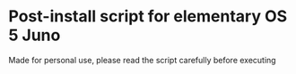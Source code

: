 # Post-install script for elementary OS 5 Juno
Made for personal use, please read the script carefully before executing
